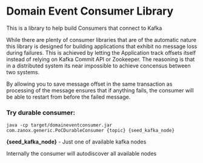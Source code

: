 # Domain Event Consumer Library
This is a library to help build Consumers that connect to Kafka

While there are plenty of consumer libraries that are of the automatic nature
this library is designed for building applications that exhibit no message loss
during failures. This is achieved by letting the Application track offsets itself
instead of relying on Kafka Commit API or Zookeeper. The reasoning is that in a
distributed system its near impossible to achieve concensus between two systems.

By allowing you to save message offset in the same transaction as processing of the
message ensures that if anything fails, the consumer will be able to restart from
before the failed message.

### Try durable consumer:
```
java -cp target/domaineventconsumer.jar com.zanox.generic.PoCDurableConsumer {topic} {seed_kafka_node}
```
**{seed_kafka_node}** - Just one of available kafka nodes

Internally the consumer will autodiscover all available nodes

